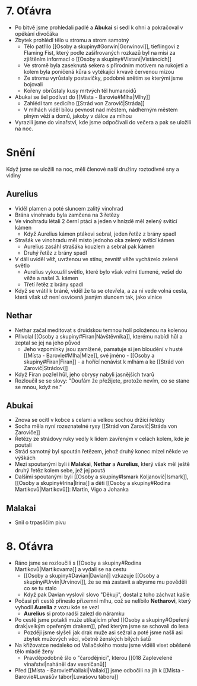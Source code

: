 # 7. Oťávra
- Po bitvě jsme prohledali padlé a **Abukai** si sedl k ohni a pokračoval v opékání divočáka
- Zbytek prohlédl tělo u stromu a strom samotný
	- Tělo patřilo [[Osoby a skupiny#Gorwin|Gorwinovi]], tieflingovi z Flaming Fist, který podle zašifrovaných rozkazů byl na misi za zjištěním informací o [[Osoby a skupiny#Vistani|Vistáncích]]
	- Ve stromě byla zaseknutá sekera s přírodním motivem na rukojeti a kolem byla poničená kůra s vytékající krvavě červenou mízou
	- Ze stromu vyrůstaly postavičky, podobné snětím se kterými jsme bojovali
	- Kořeny obrůstaly kusy mrtvých těl humanoidů
- Abukai se šel podívat do [[Místa - Barovie#Mlha|Mlhy]]
	- Zahlédl tam sedícího [[Strád von Zarovič|Stráda]]
	- V mlhách viděl bílou pevnost nad městem, nádherným městem plným věží a domů, jakoby v dálce za mlhou
- Vyrazili jsme do vinařství, kde jsme odpočívali do večera a pak se uložili na noc.
# Snění
Když jsme se uložili na noc, měli členové naší družiny roztodivné sny a vidiny
## Aurelius
- Viděl plamen a poté sluncem zalitý vinohrad
- Brána vinohradu byla zamčena na 3 řetězy
- Ve vinohradu létali 2 černí ptáci a jeden v hnízdě měl zelený svítící kámen
	- Když Aurelius kámen ptákovi sebral, jeden řetěz z brány spadl
- Strašák ve vinohradu měl místo jednoho oka zelený svítící kámen
	- Aurelius zasáhl strašáka kouzlem a sebral pak kámen
	- Druhý řetěz z brány spadl
- V dáli uviděl věž, uvrženou ve stínu, zevnitř věže vycházelo zelené světlo
	- Aurelius vykouzlil světlo, které bylo však velmi tlumené, vešel do věže a našel 3. kámen
	- Třetí řetěz z brány spadl
- Když se vrátil k bráně, viděl že ta se otevřela, a za ní vede volná cesta, která však už není osvícená jasným sluncem tak, jako vinice
## Nethar
- Nethar začal meditovat s druidskou temnou holí položenou na kolenou
- Přivolal [[Osoby a skupiny#Firan|Návštěvníka]], kterému nabídl hůl a zeptal se jej na jeho původ
	- Jeho vzpomínky jsou zamlžené, pamatuje si jen bloudění v husté [[Místa - Barovie#Mlha|Mlze]], své jméno - [[Osoby a skupiny#Firan|Firan]] - a hořící nenávist k mlhám a ke [[Strád von Zarovič|Strádovi]]
- Když Firan pozřel hůl, jeho obrysy nabyli jasnějších tvarů
- Rozloučil se se slovy: "Doufám že přežijete, protože nevím, co se stane se mnou, když ne."
## Abukai
- Znova se ocitl v kobce s celami a velkou sochou držící řetězy
- Socha měla nyní rozeznatelné rysy [[Strád von Zarovič|Stráda von Zaroviče]]
- Řetězy ze strádovy ruky vedly k lidem zavřeným v celách kolem, kde je poutali
- Strád samotný byl spoután řetězem, jehož druhý konec mizel někde ve výškách
- Mezi spoutanými byli i **Malakai**, **Nethar** a **Aurelius**, který však měl ještě druhý řetěz kolem sebe, jež jej poutá
- Dalšími spoutanými byli [[Osoby a skupiny#Ismark Koljanovič|Ismark]], [[Osoby a skupiny#Irina|Irina]] a děti [[Osoby a skupiny#Rodina Martikovů|Martikovů]]: Martin, Vigo a Johanka
## Malakai
- Snil o trpasličím pivu
# 8. Oťávra
- Ráno jsme se rozloučili s [[Osoby a skupiny#Rodina Martikovů|Martikovama]] a vydali se na cestu
	- [[Osoby a skupiny#Davian|Davian]] vzkazuje [[Osoby a skupiny#Urvin|Urvinovi]], že se má zastavit a abysme mu pověděli co se tu stalo
	- Když pak Davian vyslovil slovo "Děkuji", dostal z toho záchvat kašle
- Počasí při cestě přineslo přízemní mlhu, což se nelíbilo **Netharovi**, který vyhodil **Aurelia** z vozu kde se vezl
	- **Aurelius** si proto radši zalezl do náramku
- Po cestě jsme potakli muže utíkajícím před [[Osoby a skupiny#Opeřený drak|velkým opeřeným drakem]], před kterým jsme se schovali do lesa
	- Později jsme slyšeli jak drak muže asi sežral a poté jsme našli asi zbytek mužových věcí, včetně ženských bílých šatů
- Na křižovatce nedaleko od Vallačského mostu jsme viděli viset oběšené tělo mladé ženy
	- Pravděpodobně šlo o "čarodějnici", kterou [[018 Zaplevelené vinařství|naháněl dav vesničanů]]
- Před [[Místa - Barovie#Vallaki|Vallaki]] jsme odbočili na jih k [[Místa - Barovie#Luvašův tábor|Luvašovu táboru]] 